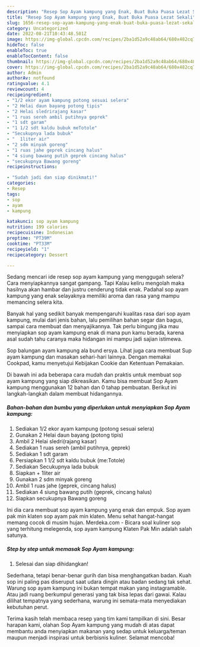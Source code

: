 ```yaml
---
description: "Resep Sop Ayam kampung yang Enak, Buat Buka Puasa Lezat Sekali"
title: "Resep Sop Ayam kampung yang Enak, Buat Buka Puasa Lezat Sekali"
slug: 1656-resep-sop-ayam-kampung-yang-enak-buat-buka-puasa-lezat-sekali
category: Uncategorized
date: 2022-08-21T10:43:48.501Z
image: https://img-global.cpcdn.com/recipes/2ba1d52a9c48ab64/680x482cq70/sop-ayam-kampung-foto-resep-utama.jpg
hideToc: false
enableToc: true
enableTocContent: false
thumbnail: https://img-global.cpcdn.com/recipes/2ba1d52a9c48ab64/680x482cq70/sop-ayam-kampung-foto-resep-utama.jpg
cover: https://img-global.cpcdn.com/recipes/2ba1d52a9c48ab64/680x482cq70/sop-ayam-kampung-foto-resep-utama.jpg
author: Admin
authorAv: notfound
ratingvalue: 4.1
reviewcount: 4
recipeingredient:
- "1/2 ekor ayam kampung potong sesuai selera"
- "2 Helai daun bayang potong tipis"
- "2 Helai sledrirajang kasar"
- "1 ruas sereh ambil putihnya geprek"
- "1 sdt garam"
- "1 1/2 sdt kaldu bubuk meTotole"
- "Secukupnya lada bubuk"
- "  1liter air"
- "2 sdm minyak goreng"
- "1 ruas jahe geprek cincang halus"
- "4 siung bawang putih geprek cincang halus"
- "secukupnya Bawang goreng"
recipeinstructions:

- "Sudah jadi dan siap dinikmati!"
categories:
- Resep
tags:
- sop
- ayam
- kampung

katakunci: sop ayam kampung 
nutrition: 199 calories
recipecuisine: Indonesian
preptime: "PT39M"
cooktime: "PT33M"
recipeyield: "1"
recipecategory: Dessert

---
```



Sedang mencari ide resep sop ayam kampung yang menggugah selera? Cara menyiapkannya sangat gampang. Tapi Kalau keliru mengolah maka hasilnya akan hambar dan justru cenderung tidak enak. Padahal sop ayam kampung yang enak selayaknya memiliki aroma dan rasa yang mampu memancing selera kita.


Banyak hal yang sedikit banyak mempengaruhi kualitas rasa dari sop ayam kampung, mulai dari jenis bahan, lalu pemilihan bahan segar dan bagus, sampai cara membuat dan menyajikannya. Tak perlu bingung jika mau menyiapkan sop ayam kampung enak di mana pun kamu berada, karena asal sudah tahu caranya maka hidangan ini mampu jadi sajian istimewa.

Sop balungan ayam kampung ala bund ersya. Lihat juga cara membuat Sup ayam kampung dan masakan sehari-hari lainnya. Dengan memakai Cookpad, kamu menyetujui Kebijakan Cookie dan Ketentuan Pemakaian.


Di bawah ini ada beberapa cara mudah dan praktis untuk membuat sop ayam kampung yang siap dikreasikan. Kamu bisa membuat Sop Ayam kampung menggunakan 12 bahan dan 0 tahap pembuatan. Berikut ini langkah-langkah dalam membuat hidangannya.

<!--inarticleads1-->

##### Bahan-bahan dan bumbu yang diperlukan untuk menyiapkan Sop Ayam kampung:

1. Sediakan 1/2 ekor ayam kampung (potong sesuai selera)
1. Gunakan 2 Helai daun bayang (potong tipis)
1. Ambil 2 Helai sledri(rajang kasar)
1. Sediakan 1 ruas sereh (ambil putihnya, geprek)
1. Sediakan 1 sdt garam
1. Persiapkan 1 1/2 sdt kaldu bubuk (me:Totole)
1. Sediakan Secukupnya lada bubuk
1. Siapkan  + 1liter air
1. Gunakan 2 sdm minyak goreng
1. Ambil 1 ruas jahe (geprek, cincang halus)
1. Sediakan 4 siung bawang putih (geprek, cincang halus)
1. Siapkan secukupnya Bawang goreng


Ini dia cara membuat sop ayam kampung yang enak dan empuk. Sop ayam pak min klaten sop ayam pak min klaten. Menu sehat hangat-hangat memang cocok di musim hujan. Merdeka.com - Bicara soal kuliner sop yang terhitung melegenda, sop ayam kampung Klaten Pak Min adalah salah satunya. 

<!--inarticleads2-->

##### Step by step untuk memasak Sop Ayam kampung:


1. Selesai dan siap dihidangkan!

Sederhana, tetapi benar-benar gurih dan bisa menghangatkan badan. Kuah sop ini paling pas diseruput saat udara dingin atau badan sedang tak sehat. Warung sop ayam kampung ini bukan tempat makan yang instagramable. Atau jadi ruang berkumpul generasi yang tak bisa lepas dari gawai. Kalau dilihat tempatnya yang sederhana, warung ini semata-mata menyediakan kebutuhan perut. 

Terima kasih telah membaca resep yang tim kami tampilkan di sini. Besar harapan kami, olahan Sop Ayam kampung yang mudah di atas dapat membantu anda menyiapkan makanan yang sedap untuk keluarga/teman maupun menjadi inspirasi untuk berbisnis kuliner. Selamat mencoba!
